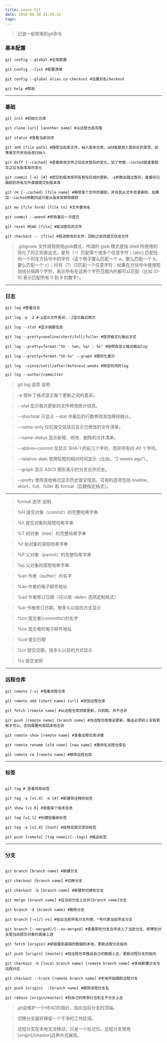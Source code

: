 ```yaml
---
title: Learn Git
date: 2016-06-20 21:29:32
tags:
---
```


> 记录一些常用的git命令

### 基本配置

```
git config --global #全局配置

git config --list #配置清单

git config --global alias.co checkout #设置别名checkout

git help #帮助

```
---

### 基础

```
git init #初始化仓库

git clone [url] [another name] #从远程仓库克隆

git status #查看当前状态

git add [file path] #跟踪当前某文件，纳入版本仓库，add就是放入暂存区的意思，如果是文件夹则会递归纳入

git diff [--cached] #查看修改文件之后还未暂存的变化，加了参数--cached是查看暂存之后与版本库的变化

git commit [-m] [#] #提交到版本库所有暂存区域的更新，-a参数会跳过暂存，直接将已跟踪的所有文件直接提交到版本库

git rm [--cached] [file name] #移除某个文件的跟踪，并将其从文件目录删除，如果加--cached参数的话只是从版本库移除跟踪

git mv [file form] [file to] #文件重命名

git commit --amend #修改最后一次提交

git reset HEAD [file] #取消暂存的文件

git checkout -- [file] #取消修改的文件，回到之前的提交状态文件

```

> .gitignore 文件规则使用glob模式，所谓的 glob 模式是指 shell 所使用的简化了的正则表达式。星号（`*`）匹配零个或多个任意字符；[abc] 匹配任何一个列在方括号中的字符（这个例子要么匹配一个 a，要么匹配一个 b，要么匹配一个 c）；问号（?）只匹配一个任意字符；如果在方括号中使用短划线分隔两个字符，表示所有在这两个字符范围内的都可以匹配（比如 [0-9] 表示匹配所有 0 到 9 的数字）。

---

### 日志

```
git log #查看日志

git log -p -2 #-p显示文件差异，-2显示最近两次

git log --stat #显示摘要信息

git log --pretty=oneline/short/full/fuller #提供格式化输出方式

git log --pretty=format:"%h - %an, %ar : %s" #按照自定义格式输出log

git log --pretty=format:"%h %s" --graph #图形化展示

git log --since/until/after/before=2.weeks #特定时间的log

git log --author/committer

```

> git log 选项 说明

> -p 按补丁格式显示每个更新之间的差异。

> --stat 显示每次更新的文件修改统计信息。

> --shortstat 只显示 --stat 中最后的行数修改添加移除统计。

> --name-only 仅在提交信息后显示已修改的文件清单。

> --name-status 显示新增、修改、删除的文件清单。

> --abbrev-commit 仅显示 SHA-1 的前几个字符，而非所有的 40 个字符。

> --relative-date 使用较短的相对时间显示（比如，“2 weeks ago”）。

> --graph 显示 ASCII 图形表示的分支合并历史。

> --pretty 使用其他格式显示历史提交信息。可用的选项包括 oneline，short，full，fuller 和 format（后跟指定格式）。

---

> format 选项 说明

> %H 提交对象（commit）的完整哈希字串

> %h 提交对象的简短哈希字串

> %T 树对象（tree）的完整哈希字串

> %t 树对象的简短哈希字串

> %P 父对象（parent）的完整哈希字串

> %p 父对象的简短哈希字串

> %an 作者（author）的名字

> %ae 作者的电子邮件地址

> %ad 作者修订日期（可以用 -date= 选项定制格式）

> %ar 作者修订日期，按多久以前的方式显示

> %cn 提交者(committer)的名字

> %ce 提交者的电子邮件地址

> %cd 提交日期

> %cr 提交日期，按多久以前的方式显示

> %s 提交说明

---

### 远程仓库

```
git remote [-v] #查看远程仓库

git remote add [short name] [url] #添加远程仓库

git fetch [remote name] #从远程仓库抓取更新，只抓取，并不合并

git push [remote name] [branch name] #向远程仓库推送更新，推送必须别人没有更新才可以，否则需要先取回本地合并

git remote show [remote name] #查看远程仓库详情

git remote rename [old name] [new name] #重命名远程仓库名

git remote rm [remote name] #移除远程仓库

```

---

### 标签

```

git tag # 查看现有标签

git tag -a [v1.0] -m [#] #新建带注释的标签

git show [v1.0] #查看某个版本信息

git tag [v1.1] #创建轻量级标签

git tag -a [v1.0] [hash] #给特定提交添加标签

git push [remote] [tag name]/[--tags] #推送标签

```
---

### 分支

```

git branch [branch name] #新建分支

git checkout [branch name] #切换分支

git checkout -b [branch name] #新建并切换到分支

git merge [branch name] #在当前分支上合并[branch name]分支

git branch -d [branch name] #删除分支

git branch [-v]/[-vv] #给出当前所有分支列表，*号代表当前所在分支

git branch [--merged]/[--no-merged] #查看那些分支合并进入了当前分支，即哪些分支是当前提交对象的直接上游

git fetch [origin] #获取服务器端的数据到本地，更新远程分支指向

git push [origin] [master] #向远程仓库推送自己的数据上去，更新远程分支的指向

git checkout -b [local branch name] [remote branch name] #本地新建分支与远程对应

git checkout --track [remote branch name] #本地开始跟踪远程分支

git push [origin]  :[branch name] #删除远程分支名

git rebase [origin/master] #将自己的修改衍合到主干分支上去

```
> git会维护一个HEAD的指针，指向当前分支的顶端。

> 切换分支最好保留一个干净的工作区域。

> 远程分支在本地无法移动，只是一个标记位。远程分支使用[origin]/[master]这种方式展现。
